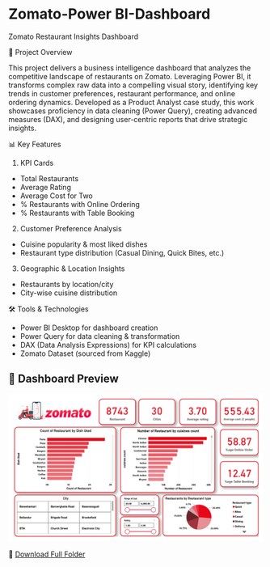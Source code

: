 # Zomato-Power BI-Dashboard
Zomato Restaurant Insights Dashboard

📌 Project Overview

This project delivers a business intelligence dashboard that analyzes the competitive landscape of restaurants on Zomato. Leveraging Power BI, it transforms complex raw data into a compelling visual story, identifying key trends in customer preferences, restaurant performance, and online ordering dynamics. Developed as a Product Analyst case study, this work showcases proficiency in data cleaning (Power Query), creating advanced measures (DAX), and designing user-centric reports that drive strategic insights.

📊 Key Features

1. KPI Cards

 - Total Restaurants
 - Average Rating
 - Average Cost for Two
 - % Restaurants with Online Ordering
 - % Restaurants with Table Booking

2. Customer Preference Analysis

 - Cuisine popularity & most liked dishes
 - Restaurant type distribution (Casual Dining, Quick Bites, etc.)

3. Geographic & Location Insights

 - Restaurants by location/city
 - City-wise cuisine distribution


🛠️ Tools & Technologies

- Power BI Desktop for dashboard creation
- Power Query for data cleaning & transformation
- DAX (Data Analysis Expressions) for KPI calculations
- Zomato Dataset (sourced from Kaggle)

## 📸 Dashboard Preview
![](Zomato.jpg)

📂 [Download Full Folder](https://drive.google.com/file/d/1iiAchDCF6_EPOX9-XmjMeyppr8stuOEA/view?usp=drive_link) 
